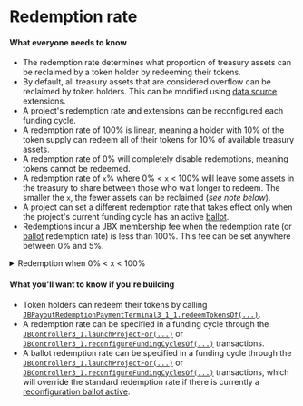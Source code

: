 # Redemption rate

#### What everyone needs to know

* The redemption rate determines what proportion of treasury assets can be reclaimed by a token holder by redeeming their tokens.
* By default, all treasury assets that are considered overflow can be reclaimed by token holders. This can be modified using [data source](/dev/learn/glossary/data-source.md) extensions.
* A project's redemption rate and extensions can be reconfigured each funding cycle.
* A redemption rate of 100% is linear, meaning a holder with 10% of the token supply can redeem all of their tokens for 10% of available treasury assets.
* A redemption rate of 0% will completely disable redemptions, meaning tokens cannot be redeemed.
* A redemption rate of `x`% where 0% < `x` < 100% will leave some assets in the treasury to share between those who wait longer to redeem. The smaller the `x`, the fewer assets can be reclaimed (*see note below*).
* A project can set a different redemption rate that takes effect only when the project's current funding cycle has an active [ballot](ballot.md).
* Redemptions incur a JBX membership fee when the redemption rate (or [ballot](ballot.md) redemption rate) is less than 100%. This fee can be set anywhere between 0% and 5%.

<details>

<summary>Redemption when 0% &lt; x &lt; 100%</summary>

With a redemption rate of 50%, a holder with 10% of the token supply can redeem their tokens for *slightly more* than 5% of available treasury assets.

The other ~5% will remain in the treasury, thereby increasing the redemption value of everyone else's tokens by increasing the ratio of assets to tokens. This encourages holders to redeem later than others – the first holders to redeem will receive the fewest assets in return.

The reason that slightly more than 5% of assets would be returned: a redemption rate of 0% < `x`% < 100% allows for redemptions along a *bonding curve*. Specifically, the formula is:

![](/img/misc/redemption-formula.png)

Where:

- **r** is the redemption rate (from 0 to 1),
- **o** is the *overflow*, or the funds not being paid out from the treasury that funding cycle,
- **s** is the current token supply, and
- **x** is the amount of tokens being redeemed

Here is an example bonding curve with an overflow of 100 ETH, a total supply of 200 tokens, and a redemption rate of 71.7%. The X axis represents the number of tokens being redeemed, and the Y axis represents the ETH that would be returned. You can try [editing the variables yourself](https://www.desmos.com/calculator/sp9ru6zbpk).

<iframe src="https://www.desmos.com/calculator/wqpqxwcnxi?embed" width="500" height="500"></iframe>

</details>

#### What you'll want to know if you're building

* Token holders can redeem their tokens by calling [`JBPayoutRedemptionPaymentTerminal3_1_1.redeemTokensOf(...)`](/dev/api/contracts/or-payment-terminals/or-abstract/jbpayoutredemptionpaymentterminal3_1_1/#redeemtokensof).
* A redemption rate can be specified in a funding cycle through the [`JBController3_1.launchProjectFor(...)`](/dev/api/contracts/or-controllers/jbcontroller3_1/#launchprojectfor) or [`JBController3_1.reconfigureFundingCyclesOf(...)`](/dev/api/contracts/or-controllers/jbcontroller3_1/#reconfigurefundingcyclesof) transactions.
* A ballot redemption rate can be specified in a funding cycle through the [`JBController3_1.launchProjectFor(...)`](/dev/api/contracts/or-controllers/jbcontroller3_1/#launchprojectfor) or [`JBController3_1.reconfigureFundingCyclesOf(...)`](/dev/api/contracts/or-controllers/jbcontroller3_1/#reconfigurefundingcyclesof) transactions, which will override the standard redemption rate if there is currently a [reconfiguration ballot active](/dev/learn/glossary/ballot.md).
